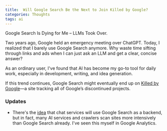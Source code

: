 ```yaml
---
title:  Will Google Search Be the Next to Join Killed by Google?
categories: Thoughts
tags: ai
---
```


Google Search Is Dying for Me – LLMs Took Over.

Two years ago, Google held an emergency meeting over ChatGPT. Today, I realized that I barely use Google Search anymore. Why waste time sifting through links and ads when I can just ask an LLM and get a clear, concise answer?  

As an ordinary user, I've found that AI has become my go-to tool for daily work, especially in development, writing, and idea generation.

If this trend continues, Google Search might eventually end up on [Killed by Google](https://killedbygoogle.com)—a site tracking all of Google’s discontinued projects.


### Updates
- There's the [idea](https://news.ycombinator.com/reply?id=43061256) that chat services will use Google Search as a backend, but in fact, many AI services and crawlers scan sites more intensively than Google Search already. I've seen this myself in Google Analytics.

